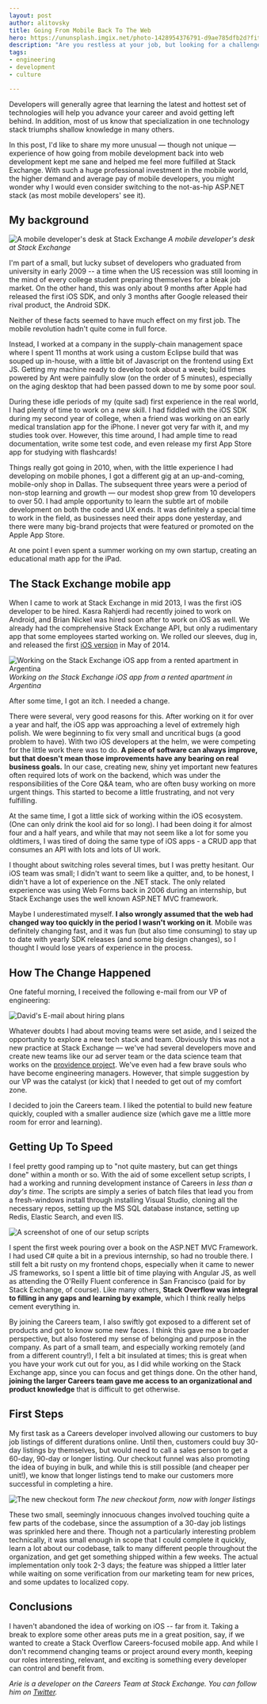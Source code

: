 ```yaml
---
layout: post
author: alitovsky
title: Going From Mobile Back To The Web
hero: https://ununsplash.imgix.net/photo-1428954376791-d9ae785dfb2d?fit=crop&fm=jpg&h=700&q=75&w=1050
description: "Are you restless at your job, but looking for a challenge? Going into a completely different technology stack has its rewards. Find out how developers can move around teams and technology at Stack Exchange to maximize happiness."
tags:
- engineering
- development
- culture

---
```


Developers will generally agree that learning the latest and hottest set of technologies will help you advance your career and avoid getting left behind. In addition, most of us know that specialization in one technology stack triumphs shallow knowledge in many others.

In this post, I'd like to share my more unusual — though not unique — experience of how going from mobile development back into web development kept me sane and helped me feel more fulfilled at Stack Exchange. With such a huge professional investment in the mobile world, the higher demand and average pay of mobile developers, you might wonder why I would even consider switching to the not-as-hip ASP.NET stack (as most mobile developers' see it).

My background
---------------


![A mobile developer's desk at Stack Exchange](http://i.imgur.com/0h7IQQi.jpg)
*A mobile developer's desk at Stack Exchange*

I'm part of a small, but lucky subset of developers who graduated from university in early 2009 -- a time when the US recession was still looming in the mind of every college student preparing themselves for a bleak job market. On the other hand, this was only about 9 months after Apple had released the first iOS SDK, and only 3 months after Google released their rival product, the Android SDK.

Neither of these facts seemed to have much effect on my first job. The mobile revolution hadn't quite come in full force. 

Instead, I worked at a company in the supply-chain management space where I spent 11 months at work using a custom Eclipse build that was souped up in-house, with a little bit of Javascript on the frontend using Ext JS. Getting my machine ready to develop took about a week; build times powered by Ant were painfully slow (on the order of 5 minutes), especially on the aging desktop that had been passed down to me by some poor soul.

During these idle periods of my (quite sad) first experience in the real world, I had plenty of time to work on a new skill. I had fiddled with the iOS SDK during my second year of college, when a friend was working on an early medical translation app for the iPhone. I never got very far with it, and my studies took over. However, this time around, I had ample time to read documentation, write some test code, and even release my first App Store app for studying with flashcards!

Things really got going in 2010, when, with the little experience I had developing on mobile phones, I got a different gig at an up-and-coming, mobile-only shop in Dallas. The subsequent three years were a period of non-stop learning and growth — our modest shop grew from 10 developers to over 50. I had ample opportunity to learn the subtle art of mobile development on both the code and UX ends.  It was definitely a special time to work in the field, as businesses need their apps done yesterday, and there were many big-brand projects that were featured or promoted on the Apple App Store.

At one point I even spent a summer working on my own startup, creating an educational math app for the iPad. 

The Stack Exchange mobile app
--------------

When I came to work at Stack Exchange in mid 2013, I was the first iOS developer to be hired. Kasra Rahjerdi had recently joined to work on Android, and Brian Nickel was hired soon after to work on iOS as well. We already had the comprehensive Stack Exchange API, but only a rudimentary app that some employees started working on. We rolled our sleeves, dug in, and released the first [iOS version](https://blog.stackexchange.com/2014/05/stack-exchange-for-iphone-is-here/) in May of 2014.

![Working on the Stack Exchange iOS app from a rented apartment in Argentina](http://i.imgur.com/gEzD4Pl.jpg)
*Working on the Stack Exchange iOS app from a rented apartment in Argentina*

After some time, I got an itch. I needed a change.

There were several, very good reasons for this. After working on it for over a year and half, the iOS app was approaching a level of extremely high polish. We were beginning to fix very small and uncritical bugs (a good problem to have). With two iOS developers at the helm, we were competing for the little work there was to do. **A piece of software can always improve, but that doesn't mean those improvements have any bearing on real business goals.** In our case, creating new, shiny yet important new features often required lots of work on the backend, which was under the responsibilities of the Core Q&A team, who are often busy working on more urgent things. This started to become a little frustrating, and not very fulfilling. 

At the same time, I got a little sick of working within the iOS ecosystem. (One can only drink the kool aid for so long). I had been doing it for almost four and a half years, and while that may not seem like a lot for some you oldtimers, I was tired of doing the same type of iOS apps - a CRUD app that consumes an API with lots and lots of UI work.

I thought about switching roles several times, but I was pretty hesitant. Our iOS team was small; I didn't want to seem like a quitter, and, to be honest, I didn't have a lot of experience on the .NET stack.  The only related experience was using Web Forms back in 2006 during an internship, but Stack Exchange uses the well known ASP.NET MVC framework. 

Maybe I underestimated myself. **I also wrongly assumed that the web had changed way too quickly in the period I wasn't working on it**. Mobile was definitely changing fast, and it was fun (but also time consuming) to stay up to date with yearly SDK releases (and some big design changes), so I thought I would lose years of experience in the process.

How The Change Happened
---------------------

One fateful morning, I received the following e-mail from our VP of engineering: 

![David's E-mail about hiring plans](http://i.imgur.com/L78hiGv.jpg "...think about if you're interesting in trying for another team")

Whatever doubts I had about moving teams were set aside, and I seized the opportunity to explore a new tech stack and team. Obviously this was not a new practice at Stack Exchange — we've had several developers move and create new teams 
like our ad server team or the data science team that works on the [providence project](http://kevinmontrose.com/2015/01/27/providence-machine-learning-at-stack-exchange/). We've even had a few brave souls who have become engineering managers. However, that simple suggestion by our VP
was the catalyst (or kick) that I needed to get out of my comfort zone.

I decided to join the Careers team. I liked the potential to build new feature quickly, coupled with a smaller audience size (which gave me a little more room for error and learning).

Getting Up To Speed
---------------------

I feel pretty good ramping up to "not quite mastery, but can get things done" within a month or so. With the aid of some excellent setup scripts, I had a working and running development instance of Careers in *less than a day's time*. The scripts are simply a series of batch files that lead you from a fresh-windows install through installing Visual Studio, cloning all the necessary repos, setting up the MS SQL database instance, setting up Redis, Elastic Search, and even IIS.

![A screenshot of one of our setup scripts](http://i.imgur.com/jPgMXsM.png?1 "A screenshot of one of our setup scripts")

I spent the first week pouring over a book on the ASP.NET MVC Framework. I had used C# quite a bit in a previous internship, so had no trouble there. I still felt a bit rusty on my frontend chops, especially when it came to newer JS frameworks, so I spent a little bit of time playing with Angular JS, as well as attending the O'Reilly Fluent conference in San Francisco (paid for by Stack Exchange, of course). Like many others, **Stack Overflow was integral to filling in any gaps and learning by example**, which I think really helps cement everything in.

By joining the Careers team, I also swiftly got exposed to a different set of products and got to know some new faces. I think this gave me a broader perspective, but also fostered my sense of belonging and purpose in the company. As part of a small team, and especially working remotely (and from a different country!), I felt a bit insulated at times; this is great when you have your work cut out for you, as I did while working on the Stack Exchange app, since you can focus and get things done. On the other hand, **joining the larger Careers team gave me access to an organizational and product knowledge** that is difficult to get otherwise.


First Steps
------------------
My first task as a Careers developer involved allowing our customers to buy job listings of different durations online. Until then, customers could buy 30-day listings by themselves, but would need to call a sales person to get a 60-day, 90-day or longer listing. Our checkout funnel was also promoting the idea of buying in bulk, and while this is still possible (and cheaper per unit!), we know that longer listings tend to make our customers more successful in completing a hire. 

![The new checkout form](http://i.imgur.com/JzzMNb7.jpg)
*The new checkout form, now with longer listings*

These two small, seemingly innocuous changes involved touching quite a few parts of the codebase, since the assumption of a 30-day job listings was sprinkled here and there. Though not a particularly interesting problem technically, it was small enough in scope that I could complete it quickly, learn a lot about our codebase, talk to many different people throughout the organization, and get get something shipped within a few weeks. The actual implementation only took 2-3 days; the feature was shipped a littler later while waiting on some verification from our marketing team for new prices, and some updates to localized copy.

Conclusions
-----------------

I haven't abandoned the idea of working on iOS -- far from it. Taking a break to explore some other areas puts me in a great position, say, if we wanted to create a Stack Overflow Careers-focused mobile app. And while I don't recommend changing teams or project around every month, keeping our roles interesting, relevant, and exciting is something every developer can  control and benefit from.

*Arie is a developer on the Careers Team at Stack Exchange. You can follow him on [Twitter](https://twitter.com/arielitovsky).*
